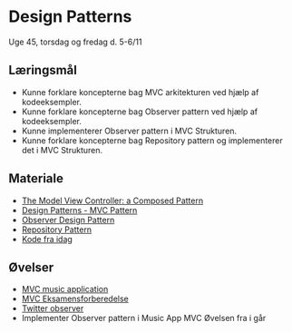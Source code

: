 <!-- JS use if these pages are used as githubpages. can be deleted if used elsewhere -->
<script src="https://code.jquery.com/jquery-3.2.1.min.js"></script>
<script src="script.js"></script>

# Design Patterns 

Uge 45, torsdag og fredag d. 5-6/11

## Læringsmål
* Kunne forklare koncepterne bag MVC arkitekturen ved hjælp af kodeeksempler.
* Kunne forklare koncepterne bag Observer pattern ved hjælp af kodeeksempler.
* Kunne implementerer Observer pattern i MVC Strukturen. 
* Kunne forklare koncepterne bag Repository pattern og implementerer det i MVC Strukturen.
 
## Materiale
* [The Model View Controller: a Composed Pattern](http://ima.udg.edu/~sellares/EINF-ES1/MVC-Toni.pdf)
* [Design Patterns - MVC Pattern](https://www.tutorialspoint.com/design_pattern/mvc_pattern.htm)
* [Observer Design Pattern](https://sourcemaking.com/design_patterns/observer)
* [Repository Pattern](http://codecleane.rs/2016/04/22/repository-pattern/)
* [Kode fra idag](https://github.com/dat19b/design-pattern-mvc)

## Øvelser
* [MVC music application](w45_ex_music_app.md)
* [MVC Eksamensforberedelse](w45_ex_exam_prep.md)
* [Twitter observer](w45_ex_twitter.md)
* Implementer Observer pattern i Music App MVC Øvelsen fra i går
